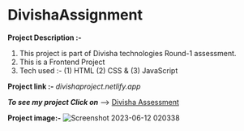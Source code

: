 # DivishaAssignment

**Project Description :-**
 1. This project is part of Divisha technologies Round-1 assessment.
 2. This is a Frontend Project
 3. Tech used :- (1) HTML (2) CSS & (3) JavaScript

**Project link :-**
  *divishaproject.netlify.app*

***To see my project
Click on*** --> [Divisha Assessment](divishaproject.netlify.app)

**Project image:-**
![Screenshot 2023-06-12 020338](https://github.com/Akshayggit/DivishaAssignment/assets/121675141/cd68c8ac-cd66-4b28-abc3-e5c317dbaa37)



